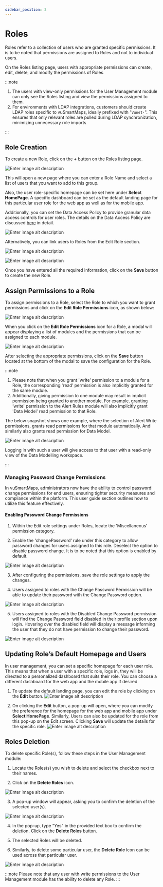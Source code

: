 ```yaml
---
sidebar_position: 2
---
```


# Roles

Roles refer to a collection of users who are granted specific permissions. It is to be noted that permissions are assigned to Roles and not to individual users.

On the Roles listing page, users with appropriate permissions can create, edit, delete, and modify the permissions of Roles.

:::note

1. The users with view-only permissions for the User Management module can only see the Roles listing and view the permissions assigned to them.
2. For environments with LDAP integrations, customers should create LDAP roles specific to vuSmartMaps, ideally prefixed with "`Vunet-`". This ensures that only relevant roles are pulled during LDAP synchronization, minimizing unnecessary role imports.

:::

## Role Creation

To create a new Role, click on the **+** button on the Roles listing page. 

![Enter image alt description](Images/lMX_Image_11.jpeg)

This will open a new page where you can enter a Role Name and select a list of users that you want to add to this group.

Also, the user role-specific homepage can be set here under **Select HomePage**. A specific dashboard can be set as the default landing page for this particular user role for the web app as well as for the mobile app.

Additionally, you can set the Data Access Policy to provide granular data access controls for user roles. The details on the Data Access Policy are discussed [here](#heading=h.in9jws4xexko) in detail.

![Enter image alt description](Images/vNU_Image_12.jpeg)

Alternatively, you can link users to Roles from the Edit Role section.

![Enter image alt description](Images/Omx_Image_13.jpeg)

![Enter image alt description](Images/ff8_Image_14.jpeg)

Once you have entered all the required information, click on the **Save** button to create the new Role.

## Assign Permissions to a Role

To assign permissions to a Role, select the Role to which you want to grant permissions and click on the **Edit Role Permissions** icon, as shown below:

![Enter image alt description](Images/hN4_Image_15.jpeg)

When you click on the **Edit Role Permissions** icon for a Role, a modal will appear displaying a list of modules and the permissions that can be assigned to each module. 

![Enter image alt description](Images/3YU_Image_16.jpeg)

After selecting the appropriate permissions, click on the **Save** button located at the bottom of the modal to save the configuration for the Role.

:::note

1. Please note that when you grant 'write' permission to a module for a Role, the corresponding 'read' permission is also implicitly granted for the same module.
2. Additionally, giving permission to one module may result in implicit permission being granted to another module. For example, granting ‘write' permission to the Alert Rules module will also implicitly grant 'Data Model' read permission to that Role.

The below snapshot shows one example, where the selection of Alert Write permissions, grants read permissions for that module automatically. And similarly also grants read permission for Data Model.

![Enter image alt description](Images/Mum_Image_17.jpeg)

Logging in with such a user will give access to that user with a read-only view of the Data Modelling workspace.

:::

### Managing Password Change Permissions

In vuSmartMaps, administrators now have the ability to control password change permissions for end users, ensuring tighter security measures and compliance within the platform. This user guide section outlines how to utilize this feature effectively.

#### Enabling Password Change Permissions

1. Within the Edit role settings under Roles, locate the 'Miscellaneous' permission category.

2. Enable the 'changePassword' rule under this category to allow password changes for users assigned to this role. Deselect the option to disable password change. It is to be noted that this option is enabled by default.

![Enter image alt description](Images/vtX_Image_18.png)

3. After configuring the permissions, save the role settings to apply the changes.

4. Users assigned to roles with the Change Password Permission will be able to update their password with the Change Password option.

![Enter image alt description](Images/IR2_Image_19.png)

5. Users assigned to roles with the Disabled Change Password permission will find the Change Password field disabled in their profile section upon login. Hovering over the disabled field will display a message informing the user that they do not have permission to change their password.

![Enter image alt description](Images/qBP_Image_20.png)

## Updating Role’s Default Homepage and Users

In user management, you can set a specific homepage for each user role. This means that when a user with a specific role, logs in, they will be directed to a personalized dashboard that suits their role. You can choose a different dashboard for the web app and the mobile app if desired.

1. To update the default landing page, you can edit the role by clicking on the **Edit** button.
![Enter image alt description](Images/cGT_Image_21.jpeg)

2. On clicking the **Edit** button, a pop-up will open, where you can modify the preference for the homepage for the web app and mobile app under **Select HomePage**. Similarly, Users can also be updated for the role from this pop-up on the Edit screen. Clicking **Save** will update the details for the specific role.
![Enter image alt description](Images/vaY_Image_22.jpeg)

## Roles Deletion

To delete specific Role(s), follow these steps in the User Management module:

1. Locate the Roles(s) you wish to delete and select the checkbox next to their names.

2. Click on the **Delete Roles** icon.

![Enter image alt description](Images/Q7f_Image_23.jpeg)

3. A pop-up window will appear, asking you to confirm the deletion of the selected user(s).

![Enter image alt description](Images/0ro_Image_24.jpeg)

4. In the pop-up, type "Yes" in the provided text box to confirm the deletion. Click on the **Delete Roles** button.

5. The selected Roles will be deleted.

6. Similarly, to delete some particular user, the **Delete Role** Icon can be used across that particular user.

![Enter image alt description](Images/FCk_Image_25.jpeg)

:::note
Please note that any user with write permissions to the User Management module has the ability to delete any Role.
:::